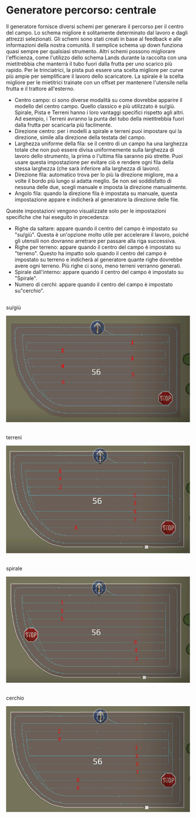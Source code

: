# Generatore percorso: centrale


Il generatore fornisce diversi schemi per generare il percorso per il centro del campo. 
Lo schema migliore è solitamente determinato dal lavoro e dagli attrezzi selezionati. 
Gli schemi sono stati creati in base al feedback e alle informazioni della nostra comunità. 
Il semplice schema up down funziona quasi sempre per qualsiasi strumento. 
Altri schemi possono migliorare l'efficienza, come l'utilizzo dello schema Lands durante la raccolta con una mietitrebbia che manterrà il tubo fuori dalla frutta per uno scarico più rapido. 
Per le trinciatrici, la pista può essere una scelta migliore per curve più ampie per semplificare il lavoro dello scaricatore. 
La spirale è la scelta migliore per le mietitrici trainate con un offset per mantenere l'utensile nella frutta e il trattore all'esterno.



- Centro campo: ci sono diverse modalità su come dovrebbe apparire il modello del centro campo. Quello classico e più utilizzato è su/giù.
Spirale, Pista e Terreni hanno i loro vantaggi specifici rispetto agli altri. Ad esempio, i Terreni avranno la punta del tubo della mietitrebbia fuori dalla frutta per scaricarla più facilmente.
- Direzione centro: per i modelli a spirale e terreni puoi impostare qui la direzione, simile alla direzione della testata del campo.
- Larghezza uniforme della fila: se il centro di un campo ha una larghezza totale che non può essere divisa uniformemente sulla larghezza di lavoro dello strumento, la prima o l'ultima fila saranno più strette. Puoi usare questa impostazione per evitare ciò e rendere ogni fila della stessa larghezza (che sarà inferiore alla larghezza di lavoro).
- Direzione fila: automatico trova per lo più la direzione migliore, ma a volte il bordo più lungo si adatta meglio. Se non sei soddisfatto di nessuna delle due, scegli manuale e imposta la direzione manualmente.
- Angolo fila: quando la direzione fila è impostata su manuale, questa impostazione appare e indicherà al generatore la direzione delle file.

Queste impostazioni vengono visualizzate solo per le impostazioni specifiche che hai eseguito in precedenza:
- Righe da saltare: appare quando il centro del campo è impostato su "su/giù". Questa è un'opzione molto utile per accelerare il lavoro, poiché gli utensili non dovranno arretrare per passare alla riga successiva.
- Righe per terreno: appare quando il centro del campo è impostato su "terreno". Questo ha impatto solo quando il centro del campo è impostato su terreno e indicherà al generatore quante righe dovrebbe avere ogni terreno. Più righe ci sono, meno terreni verranno generati.
- Spirale dall'interno: appare quando il centro del campo è impostato su "Spirale".
- Numero di cerchi: appare quando il centro del campo è impostato su"cerchio".


## 
su/giù


![Image](assets/images/updown_0_0_1024_591.png)

## 
terreni


![Image](assets/images/lands_0_0_1024_599.png)

## 
spirale


![Image](assets/images/spiral_0_0_1024_590.png)

## 
cerchio


![Image](assets/images/racetrack_0_0_1024_589.png)

